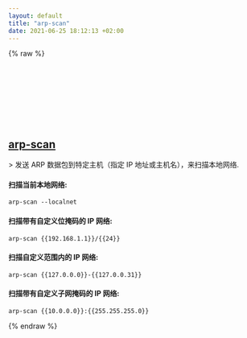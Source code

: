 ```yaml
---
layout: default
title: "arp-scan"
date: 2021-06-25 18:12:13 +02:00
---
```

{% raw %}
<h2 id="arp-scan">
  <a href="/zh/linux/arp-scan.html">arp-scan</a> <a href="#arp-scan"><svg class="icon">
    <use href="/assets/images/unicode_sprite.svg#link" />
  </svg></a>
</h2>
> 发送 ARP 数据包到特定主机（指定 IP 地址或主机名），来扫描本地网络.

#### 扫描当前本地网络:
```shell
arp-scan --localnet
```
#### 扫描带有自定义位掩码的 IP 网络:
```shell
arp-scan {{192.168.1.1}}/{{24}}
```
#### 扫描自定义范围内的 IP 网络:
```shell
arp-scan {{127.0.0.0}}-{{127.0.0.31}}
```
#### 扫描带有自定义子网掩码的 IP 网络:
```shell
arp-scan {{10.0.0.0}}:{{255.255.255.0}}
```
{% endraw %}
